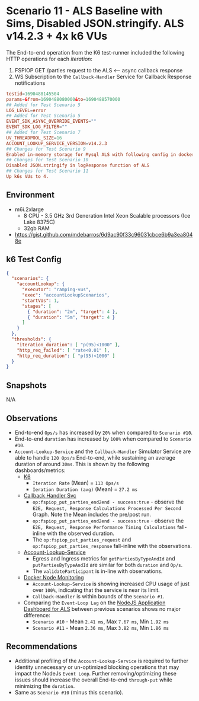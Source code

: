 # Scenario 11 - ALS Baseline with Sims, Disabled JSON.stringify. ALS v14.2.3 + 4x k6 VUs

The End-to-end operation from the K6 test-runner included the following HTTP operations for each *iteration*:

1. FSPIOP GET /parties request to the ALS <-- async callback response
2. WS Subscription to the `Callback-Handler` Service for Callback Response notifications

```conf
testid=1690488145504
params=&from=1690488080000&to=1690488570000
## Added for Test Scenario 5
LOG_LEVEL=error
## Added for Test Scenario 5
EVENT_SDK_ASYNC_OVERRIDE_EVENTS=""
EVENT_SDK_LOG_FILTER=""
## Added for Test Scenario 7
UV_THREADPOOL_SIZE=16
ACCOUNT_LOOKUP_SERVICE_VERSION=v14.2.3
## Changes for Test Scenario 9
Enabled in-memory storage for Mysql ALS with following config in docker-compose file
## Changes for Test Scenario 10
Disabled JSON.stringify in logResponse function of ALS
## Changes for Test Scenario 11
Up k6s VUs to 4.
```

## Environment

- m6i.2xlarge
  - 8 CPU - 3.5 GHz 3rd Generation Intel Xeon Scalable processors (Ice Lake 8375C)
  - 32gb RAM
- https://gist.github.com/mdebarros/6d9ac90f33c96031cbce6b9a3ea8048e

## k6 Test Config

```json
{
  "scenarios": {
    "accountLookup": {
      "executor": "ramping-vus",
      "exec": "accountLookupScenarios",
      "startVUs": 1,
      "stages": [
        { "duration": "2m", "target": 4 },
        { "duration": "5m", "target": 4 }
      ]
    }
  },
  "thresholds": {
    "iteration_duration": [ "p(95)<1000" ],
    "http_req_failed": [ "rate<0.01" ],
    "http_req_duration": [ "p(95)<1000" ]
  }
}
```

## Snapshots

N/A

## Observations

- End-to-end `Ops/s` has increased by `20%` when compared to `Scenario #10`.
- End-to-end `duration` has increased by `100%` when compared to `Scenario #10`.
- `Account-Lookup-Service` and the `Callback-Handler` Simulator Service are able to handle `120 Ops/s` End-to-end, while sustaining an average duration of around `30ms`. This is shown by the following dashboards/metrics:
  - [K6](./images/Official%20k6%20Test%20Result.png)
    - `Iteration Rate` (Mean) = `113 Ops/s`
    - `Ieration Duration (avg)` (Mean) = `27.2 ms`
  - [Callback Handler Svc](./images/Supporting%20Services%20-%20Callback%20Hander%20Service.png)
    - `op:fspiop_put_parties_end2end - success:true` - observe the `E2E, Request, Response Calculations Processed Per Second` Graph. Note the Mean includes the pre/post run.
    - `op:fspiop_put_parties_end2end - success:true` - observe the `E2E, Request, Response Performance Timing Calculations` fall-inline with the observed duration.
    - The `op:fspiop_put_parties_request` and `op:fspiop_put_parties_response` fall-inline with the observations.
  - [Account-Lookup-Service](./images/dashboard-account-lookup-service.png)
    - Egress and Ingress metrics for `getPartiesByTypeAndId` and `putPartiesByTypeAndId` are similar for both `duration` and `Op/s`.
    - The `validateParticipant` is in-line with observations.
  - [Docker Node Monitoring](./images/docker-prometheus-monitoring.png)
    - `Account-Lookup-Service` is showing increased CPU usage of just over `100%`, indicating that the service is near its limit.
    - `Callback-Handler` is within bounds of the `Scenario #1`.
  - Comparing the `Event-Loop Lag` on the [NodeJS Application Dashboard for ALS](./images/NodeJS%20Application%20Dashboard%20ALS.png) between previous scenarios shows no major difference:
    - `Scenario #10` - Mean `2.41 ms`, Max `7.67 ms`, Min `1.92 ms`
    - `Scenario #11` - Mean `2.36 ms`, Max `3.82 ms`, Min `1.86 ms`

## Recommendations

- Additional profiling of the `Account-Lookup-Service` is required to further identity unnecessary or un-optimized blocking operations that may impact the NodeJs `Event Loop`. Further removing/optimizing these issues should increase the overall End-to-end `through-put` while minimizing the `duration`.
- Same as `Scenario #10` (minus this scenario).

